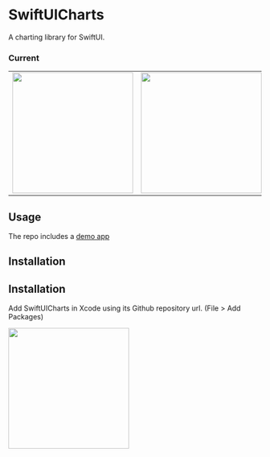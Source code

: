 # SwiftUICharts
A charting library for SwiftUI.

### Current

| | |
|-|-|
| <img src="https://user-images.githubusercontent.com/1006720/192132808-360631ab-319b-449e-9f41-af8ad81db046.png" width="240"/> |  <img src="https://user-images.githubusercontent.com/1006720/192132883-cc7b0f33-84f0-4e2e-aa5a-2aaad8b5c928.png" width="240"/> |




## Usage

The repo includes a [demo app](https://github.com/otaviokz/SwiftUICharts/tree/develop/SwiftUIChartdsDemoApp)

## Installation

## Installation
Add SwiftUICharts in Xcode using its Github repository url. (File > Add Packages)

<img src="https://user-images.githubusercontent.com/1006720/192133273-caf9a179-633e-41e2-9ab6-7d00c59407ce.png" height="240"/>
